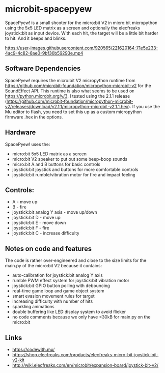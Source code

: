 # microbit-spacepyew

SpacePyew! is a small shooter for the micro:bit V2 in micro:bit micropython using the 5x5 LED matrix as a screen and optionally the elecfreaks joystick:bit as input device.
With each hit, the target will be a little bit harder to hit. And it beeps and blinks.

https://user-images.githubusercontent.com/920565/221620164-71e5e233-4ac9-4c82-8ae0-9bf30b56293e.mp4

## Software Dependencies

SpacePyew! requires the micro:bit V2 micropython runtime from https://github.com/microbit-foundation/micropython-microbit-v2 for the SoundEffect API.
This runtime is also what seems to be used on https://python.microbit.org/v/3.
I tested using the 2.1.1 release  (https://github.com/microbit-foundation/micropython-microbit-v2/releases/download/v2.1.1/micropython-microbit-v2.1.1.hex).
If you use the Mu editor to flash, you need to set this up as a custom micropython firmware .hex in the options.

## Hardware

SpacePyew! uses the:

* micro:bit 5x5 LED matrix as a screen
* micro:bit V2 speaker to put out some beep-boop sounds
* micro:bit A and B buttons for basic controls
* joystick:bit joystick and buttons for more comfortable controls
* joystick:bit rumble/vibration motor for fire and impact feeling

## Controls:

* A - move up
* B - fire
* joystick:bit analog Y axis - move up/down
* joystick:bit D - move up
* joystick:bit E - move down
* joystick:bit F - fire
* joystick:bit C - increase difficulty

## Notes on code and features

The code is rather over-engineered and close to the size limits for the main.py of the micro:bit V2 because it contains:
* auto-calibration for joystick:bit analog Y axis
* rumble PWM effect system for joystick:bit vibration motor
* joystick:bit GPIO button polling with debouncing
* real-time game loop and game object system
* smart evasion movement rules for target
* increasing difficulty with number of hits
* sparkling animations
* double buffering like LED display system to avoid flicker
* no code comments because we only have <30kB for main.py on the micro:bit
    
## Links

* https://codewith.mu/
* https://shop.elecfreaks.com/products/elecfreaks-micro-bit-joystick-bit-v2-kit
* http://wiki.elecfreaks.com/en/microbit/expansion-board/joystick-bit-v2/

